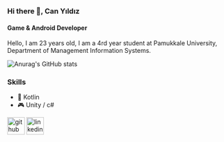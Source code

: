 ### Hi there 👋, Can Yıldız
#### Game & Android Developer

Hello, I am 23 years old, I am a 4rd year student at Pamukkale University, Department of Management Information Systems.

![Anurag's GitHub stats](https://github-readme-stats.vercel.app/api?username=Cann2000&show_icons=true&theme=radical)

### Skills 

* 📱 Kotlin
* 🎮 Unity / c#

[<img src='https://cdn.jsdelivr.net/npm/simple-icons@3.0.1/icons/github.svg' alt='github' height='40'>](https://github.com/Cann2000)     [<img src='https://cdn.jsdelivr.net/npm/simple-icons@3.0.1/icons/linkedin.svg' alt='linkedin' height='40'>](https://www.linkedin.com/in/can-y%C4%B1ld%C4%B1z-6836a21b4/)  


